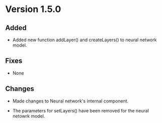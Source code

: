 # Version 1.5.0

## Added

* Added new function addLayer() and createLayers() to neural network model.

## Fixes

* None

## Changes

* Made changes to Neural network's internal component.

* The parameters for setLayers() have been removed for the neural netowrk model.
